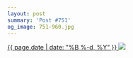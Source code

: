 ```yaml
---
layout: post
summary: 'Post #751'
og_image: 751-960.jpg
---
```


<p>
 <time>
  <a href="/751">
   {{ page.date | date: "%B %-d, %Y" }}
  </a>
 </time>
 <a href="/751">
  <img sizes="(min-width: 700px) 50vw, calc(100vw - 2rem)" src="{{ site.assets_url }}/751-480.jpg" srcset="{{ site.assets_url }}/751-240.jpg 240w, {{ site.assets_url }}/751-480.jpg 480w, {{ site.assets_url }}/751-720.jpg 720w, {{ site.assets_url }}/751-960.jpg 960w"/>
 </a>
</p>
